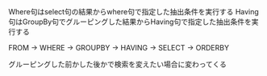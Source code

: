 Where句はselect句の結果からwhere句で指定した抽出条件を実行する
Having句はGroupBy句でグルーピングした結果からHaving句で指定した抽出条件を実行する

FROM → WHERE → GROUPBY → HAVING → SELECT → ORDERBY

グルーピングした前かした後かで検索を変えたい場合に変わってくる